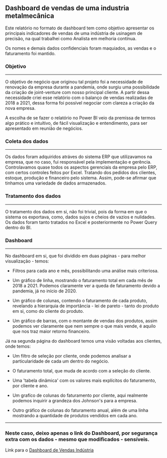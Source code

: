 ## Dashboard de vendas de uma industria metalmecânica

Este relatório no formato de dashboard tem como objetivo apresentar os principais indicadores de vendas de uma indústria de usinagem de precisão, na qual trabalhei como Analista em melhoria contínua.

Os nomes e demais dados confidenciais foram maquiados, as vendas e o faturamento foi mantido.

### Objetivo
____________
O objetivo de negócio que originou tal projeto foi a necessidade de renovação da empresa durante a pandemia, onde surgiu uma possibilidade da criação de joint-venture com nosso principal cliente.
A partir dessa necessidade criei esse relatório com o balanço de vendas realizadas de 2018 a 2021, dessa forma foi possível negociar com clareza a criação da nova empresa.

A escolha de se fazer o relatório no Power BI veio da premissa de termos algo prático e intuítivo, de fácil visualização e entendimento, para ser apresentado em reunião de negócios.

### Coleta dos dados
____________
Os dados foram adquiridos atráves do sistema ERP que utilizavamos na empresa, que no caso, fui responsável pela implementação e gerência.
Controlavamos quase todos os aspectos gerenciais da empresa pelo ERP, com certos controles feitos por Excel. Tratando dos pedidos dos clientes, estoque, produção e financeiro pelo sistema.
Assim, pode-se afirmar que tinhamos uma variedade de dados armazenados.

### Tratamento dos dados
____________
O tratamento dos dados em si, não foi trivial, pois da forma em que o sistema os exportava, como, dados sujos e cheios de vazios e nulidades.
Os dados foram tanto tratados no Excel e posteriormente no Power Query dentro do BI.

### Dashboard
____________
No  dashboard em si, que foi dividido em duas páginas - para melhor visualização - temos:

* Filtros para cada ano e mês, possibilitando uma análise mais criteriosa.

* Um gráfico de linha, mostrando o faturamento total em cada mês de 2018 a 2021. Podemos claramente ver a queda de faturamento devido a pandemia, já no início de 2020.

* Um gráfico de colunas, contendo o faturamento de cada produto, revelando a hierarquia de importância - lei de pareto - tanto do produto em si, como do cliente do produto.

* Um gráfico de barras, com o montante de vendas dos produtos, assim podemos ver claramente que nem sempre o que mais vende, é aquilo que nos traz maior retorno financeiro.

Já na segunda página do dashboard temos uma visão voltadas aos clientes, onde temos:

* Um filtro de seleção por cliente, onde podemos analisar a particularidade de cada um dentro do negócio.

* O faturamento total, que muda de acordo com a seleção do cliente.

* Uma 'tabela dinâmica' com os valores mais explícitos do faturamento, por cliente e ano.

* Um grafíco de colunas do faturamento por cliente, aqui realmente podemos inquirir a grandeza dos Johnson's para a empresa.

* Outro gráfico de colunas do faturamento anual, além de uma linha mostrando a quantidade de produtos vendidos em cada ano.

____________

### Neste caso, deixo apenas o link do Dashboard, por segurança extra com os dados - mesmo que modificados - sensíveis.

Link para o [Dashboard de Vendas Indústria](https://app.powerbi.com/view?r=eyJrIjoiMGUxMmEyMWItZmI4MS00ZGU2LWExZjQtMThkNzZmMzI5MmM2IiwidCI6ImIzNzA1YzRmLWRkODItNDNlNC1iZWMwLWJkMDA2ZGEwM2E1YyJ9)
